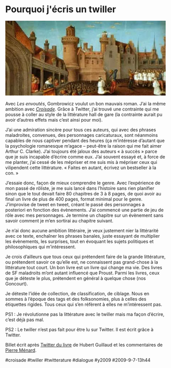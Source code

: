 # Pourquoi j'écris un twiller

![](_i/croisade.webp)

Avec *Les envoutés*, Gombrowicz voulut un bon mauvais roman. J’ai la même ambition avec [*Croisade*](http://twiller.tcrouzet.com/). Grâce à Twitter, j’ai trouvé une contrainte qui me pousse à coller au style de la littérature hall de gare (la contrainte aurait pu avoir d’autres effets mais c’est ainsi pour moi).

J’ai une admiration sincère pour tous ces auteurs, qui avec des phrases maladroites, convenues, des personnages caricaturaux, sont néanmoins capables de nous captiver pendant des heures (ça m’intéresse d’autant que la psychologie romanesque m’agace – peut-être la raison qui me fait aimer Arthur C. Clarke). J’ai toujours été jaloux des auteurs « à succès » parce que je suis incapable d’écrire comme eux. J’ai souvent essayé et, à force de me planter, j’ai cessé de les mépriser et me suis mis à mépriser ceux qui vilipendent cette littérature. « Faites en autant, écrivez un bestseller à la con. »

J’essaie donc, façon de mieux comprendre le genre. Avec l’expérience de mon passé de rôliste, je me suis lancé dans l’histoire sans rien planifier sinon que le tout devait faire 80 chapitres de 3 à 8 pages, de quoi avoir au final un livre de plus de 400 pages, format minimal pour le genre. J’improvise de tweet en tweet, créant le passé des personnages a posteriori en fonction des évènements. J’ai commencé une partie de jeu de rôle avec mes personnages. Je termine un chapitre sur un évènement sans savoir comment je m’en sortirai au chapitre suivant.

Je n’ai donc aucune ambition littéraire, je veux justement nier la littérarité avec ce texte, enchaîner les phrases banales, juste essayant de multiplier les évènements, les surprises, tout en évoquant les sujets politiques et philosophiques qui m’intéressent.

Je crois d’ailleurs que tous ceux qui prétendent faire de la grande littérature, ou prétendent savoir ce qu’elle est, ne connaissent pas grand-chose à la littérature tout court. Un bon livre est un livre qui change ma vie. Des livres de SF maladroits m’ont autant influencé que Proust. Parmi les livres, ceux que je déteste le plus, prétendent en général à quelque chose (nos Goncourt).

Je déteste l’idée de collection, de classification, de ciblage. Nous en sommes à l’époque des tags et des folksonomies, plus à celles des étiquettes rigides. Tous ceux qui s’en réfèrent à elles ne m’intéressent pas.

PS1 : Je révolutionne pas la littérature avec le twiller mais ma façon d’écrire, c’est déjà pas mal.

PS2 : Le twiller n’est pas fait pour être lu sur Twitter. Il est écrit grâce à Twitter.

Billet écrit après [Twitter du livre](http://lafeuille.homo-numericus.net/2009/09/twitter-du-livre.html) de Hubert Guillaud et les commentaires de [Pierre Ménard](http://blog.liminaire.fr/).

#croisade #twiller #twitterature #dialogue #y2009 #2009-9-7-13h44
